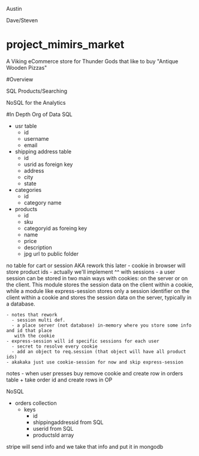Austin

Dave/Steven

# project_mimirs_market

A Viking eCommerce store for Thunder Gods that like to buy "Antique Wooden
Pizzas"

#Overview

SQL
Products/Searching

NoSQL for the Analytics

#In Depth Org of Data
SQL
  - usr table
    - id
    - username
    - email
  - shipping address table  
    - id
    - usrid as foreign key
    - address
    - city
    - state
  - categories
    - id
    - category name
  - products
    - id
    - sku
    - categoryid as foreing key   
    - name
    - price
    - description
    - jpg url to public folder


  no table for cart or session AKA rework this later
    - cookie in browser will store product ids
    - actually we'll implement ^^ with sessions
    - a user session can be stored in two main ways with cookies: on the server or on the client. This module stores the session data on the client within a cookie, while a module like express-session stores only a session identifier on the client within a cookie and stores the session data on the server, typically in a database.


    - notes that rework
      - session multi def.
      - a place server (not database) in-memory where you store some info and id that place
       with the cookie
    - express-session will id specific sessions for each user
      - secret to resolve every cookie
      - add an object to req.session (that object will have all product ids)
    - akakaka just use cookie-session for now and skip express-session


  notes
    - when user presses buy remove cookie and create row in orders table
      + take order id and create rows in OP

  NoSQL
  - orders collection
    - keys
      - id
      - shippingaddressid from SQL
      - userid from SQL
      - productsId array

   stripe will send info and we take that info and put it in mongodb
